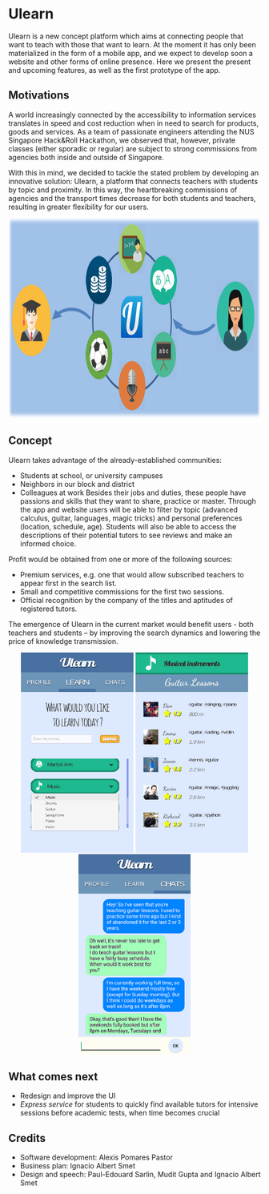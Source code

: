 # Ulearn

Ulearn is a new concept platform which aims at connecting people that want to teach with those that want to learn. At the moment it has only been materialized in the form of a mobile app, and we expect to develop soon a website and other forms of online presence. Here we present the present and upcoming features, as well as the first prototype of the app.

## Motivations

A world increasingly connected by the accessibility to information services translates in speed and cost reduction when in need to search for products, goods and services. As a team of passionate engineers attending the NUS Singapore Hack&Roll Hackathon, we observed that, however, private classes (either sporadic or regular) are subject to strong commissions from agencies both inside and outside of Singapore.

With this in mind, we decided to tackle the stated problem by developing an innovative solution: Ulearn, a platform that connects teachers with students by topic and proximity. In this way, the heartbreaking commissions of agencies and the transport times decrease for both students and teachers, resulting in greater flexibility for our users.

<p align="center">
	<img src="doc/Technical_slide.png" height="400">
</p>

## Concept

Ulearn takes advantage of the already-established communities:
* Students at school, or university campuses
* Neighbors in our block and district
* Colleagues at work
Besides their jobs and duties, these people have passions and skills that they want to share, practice or master. Through the app and website users will be able to filter by topic (advanced calculus, guitar, languages, magic tricks) and personal preferences (location, schedule, age). Students will also be able to access the descriptions of their potential tutors to see reviews and make an informed choice.

Profit would be obtained from one or more of the following sources:
- Premium services, e.g. one that would allow subscribed teachers to appear first in the search list.
- Small and competitive commissions for the first two sessions.
- Official recognition by the company of the titles and aptitudes of registered tutors.
	
The emergence of Ulearn in the current market would benefit users - both teachers and students – by improving the search dynamics and lowering the price of knowledge transmission.

<p align="center">
	<img src="doc/App_1.png" height="400">
	<img src="doc/App_2.png" height="400">
	<img src="doc/App_3.png" height="400">
</p>

## What comes next

* Redesign and improve the UI
* *Express service* for students to quickly find available tutors for intensive sessions before academic tests, when time becomes crucial

## Credits

* Software development: Alexis Pomares Pastor
* Business plan: Ignacio Albert Smet
* Design and speech: Paul-Edouard Sarlin, Mudit Gupta and Ignacio Albert Smet

